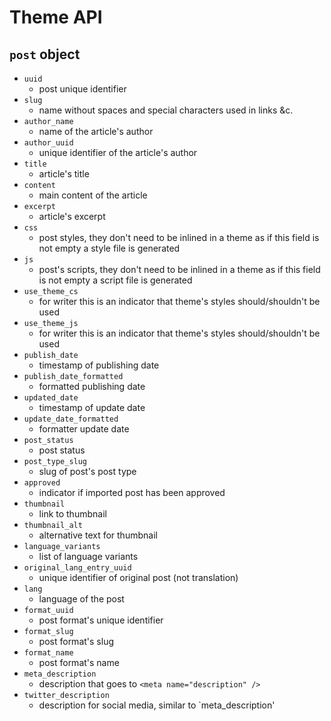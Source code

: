 # Theme API

## `post` object

* `uuid`
    * post unique identifier
* `slug`
    * name without spaces and special characters used in links &c.
* `author_name`
    * name of the article's author
* `author_uuid`
    * unique identifier of the article's author
* `title`
    * article's title
* `content`
    * main content of the article
* `excerpt`
    * article's excerpt
* `css`
    * post styles, they don't need to be inlined in a theme as if this field is not empty a style file is generated
* `js`
    * post's scripts, they don't need to be inlined in a theme as if this field is not empty a script file is generated
* `use_theme_cs`
    * for writer this is an indicator that theme's styles should/shouldn't be used
* `use_theme_js`
    * for writer this is an indicator that theme's styles should/shouldn't be used
* `publish_date`
    * timestamp of publishing date
* `publish_date_formatted`
    * formatted publishing date
* `updated_date`
    * timestamp of update date
* `update_date_formatted`
    * formatter update date
* `post_status`
    * post status
* `post_type_slug`
    * slug of post's post type
* `approved`
    * indicator if imported post has been approved
* `thumbnail`
    * link to thumbnail
* `thumbnail_alt`
    * alternative text for thumbnail
* `language_variants`
    * list of language variants
* `original_lang_entry_uuid`
    * unique identifier of original post (not translation)
* `lang`
    * language of the post
* `format_uuid`
    * post format's unique identifier
* `format_slug`
    * post format's slug
* `format_name`
    * post format's name
* `meta_description`
    * description that goes to `<meta name="description" />`
* `twitter_description`
    * description for social media, similar to `meta_description'